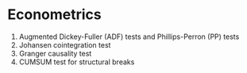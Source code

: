 # Econometrics
1. Augmented Dickey-Fuller (ADF) tests and Phillips-Perron (PP) tests
2. Johansen cointegration test
3. Granger causality test
4. CUMSUM test for structural breaks
